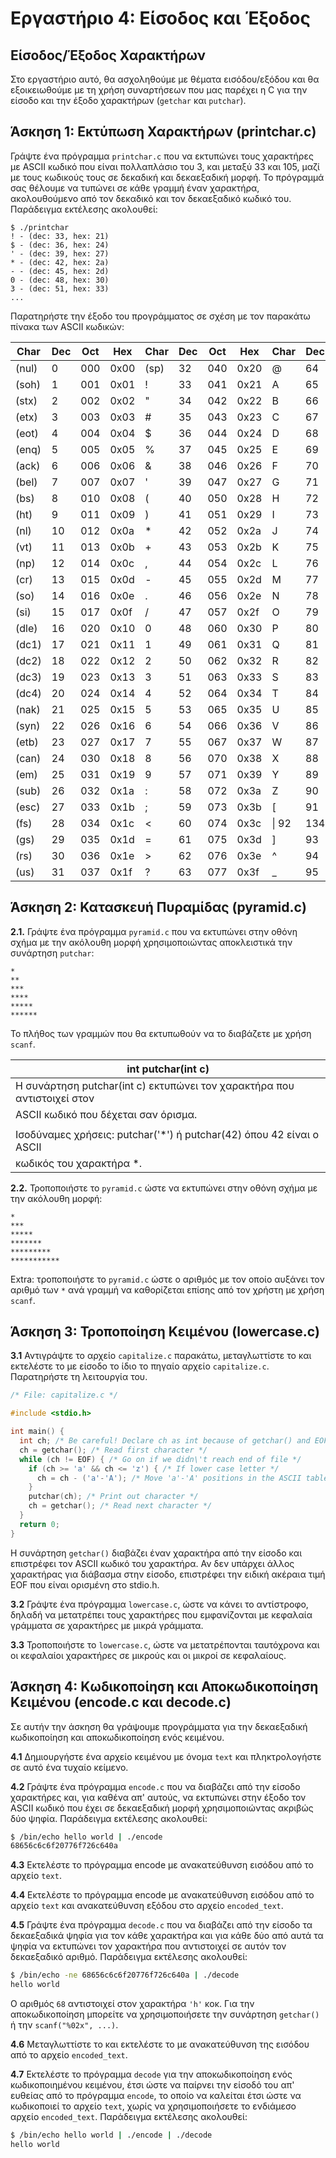 # Εργαστήριο 4: Είσοδος και Έξοδος

## Είσοδος/Έξοδος Χαρακτήρων

Στο εργαστήριο αυτό, θα ασχοληθούμε με θέματα εισόδου/εξόδου και θα
εξοικειωθούμε με τη χρήση συναρτήσεων που μας παρέχει η C για την είσοδο
και την έξοδο χαρακτήρων (`getchar` και `putchar`).

## Άσκηση 1: Εκτύπωση Χαρακτήρων (printchar.c)

Γράψτε ένα πρόγραμμα `printchar.c` που να εκτυπώνει τους χαρακτήρες
με ASCII κωδικό που είναι πολλαπλάσιο του 3, και μεταξύ 33 και 105, μαζί
με τους κωδικούς τους σε δεκαδική και δεκαεξαδική μορφή. Το πρόγραμμά σας
θέλουμε να τυπώνει σε κάθε γραμμή έναν χαρακτήρα, ακολουθούμενο από τον
δεκαδικό και τον δεκαεξαδικό κωδικό του. Παράδειγμα εκτέλεσης ακολουθεί:

```
$ ./printchar
! - (dec: 33, hex: 21)
$ - (dec: 36, hex: 24)
' - (dec: 39, hex: 27)
* - (dec: 42, hex: 2a)
- - (dec: 45, hex: 2d)
0 - (dec: 48, hex: 30)
3 - (dec: 51, hex: 33)
...
```

Παρατηρήστε την έξοδο του προγράμματος σε σχέση με τον παρακάτω πίνακα των ASCII κωδικών:

| Char | Dec | Oct | Hex | Char | Dec | Oct | Hex | Char | Dec | Oct | Hex | Char | Dec | Oct | Hex |
| --- | --- | --- | --- | --- | --- | --- | --- | --- | --- | --- | --- | --- | --- | --- | --- |
| (nul) |  0 | 000 | 0x00 | (sp) | 32 | 040 | 0x20 | @ | 64 | 100 | 0x40 | \`  | 96  | 140 | 0x60 |
| (soh) |  1 | 001 | 0x01 | !    | 33 | 041 | 0x21 | A | 65 | 101 | 0x41 | a   | 97  | 141 | 0x61 |
| (stx) |  2 | 002 | 0x02 | \"   | 34 | 042 | 0x22 | B | 66 | 102 | 0x42 | b   | 98  | 142 | 0x62 |
| (etx) |  3 | 003 | 0x03 | \#   | 35 | 043 | 0x23 | C | 67 | 103 | 0x43 | c   | 99  | 143 | 0x63 |
| (eot) |  4 | 004 | 0x04 | \$   | 36 | 044 | 0x24 | D | 68 | 104 | 0x44 | d   | 100 | 144 | 0x64 |
| (enq) |  5 | 005 | 0x05 | %    | 37 | 045 | 0x25 | E | 69 | 105 | 0x45 | e   | 101 | 145 | 0x65 |
| (ack) |  6 | 006 | 0x06 | &    | 38 | 046 | 0x26 | F | 70 | 106 | 0x46 | f   | 102 | 146 | 0x66 |
| (bel) |  7 | 007 | 0x07 | \'   | 39 | 047 | 0x27 | G | 71 | 107 | 0x47 | g   | 103 | 147 | 0x67 |
| (bs)  |  8 | 010 | 0x08 | (    | 40 | 050 | 0x28 | H | 72 | 110 | 0x48 | h   | 104 | 150 | 0x68 |
| (ht)  |  9 | 011 | 0x09 | )    | 41 | 051 | 0x29 | I | 73 | 111 | 0x49 | i   | 105 | 151 | 0x69 |
| (nl)  | 10 | 012 | 0x0a | \*   | 42 | 052 | 0x2a | J | 74 | 112 | 0x4a | j   | 106 | 152 | 0x6a |
| (vt)  | 11 | 013 | 0x0b | +    | 43 | 053 | 0x2b | K | 75 | 113 | 0x4b | k   | 107 | 153 | 0x6b |
| (np)  | 12 | 014 | 0x0c | ,    | 44 | 054 | 0x2c | L | 76 | 114 | 0x4c | l   | 108 | 154 | 0x6c |
| (cr)  | 13 | 015 | 0x0d | -    | 45 | 055 | 0x2d | M | 77 | 115 | 0x4d | m   | 109 | 155 | 0x6d |
| (so)  | 14 | 016 | 0x0e | .    | 46 | 056 | 0x2e | N | 78 | 116 | 0x4e | n   | 110 | 156 | 0x6e |
| (si)  | 15 | 017 | 0x0f | /    | 47 | 057 | 0x2f | O | 79 | 117 | 0x4f | o   | 111 | 157 | 0x6f |
| (dle) | 16 | 020 | 0x10 | 0    | 48 | 060 | 0x30 | P | 80 | 120 | 0x50 | p   | 112 | 160 | 0x70 |
| (dc1) | 17 | 021 | 0x11 | 1    | 49 | 061 | 0x31 | Q | 81 | 121 | 0x51 | q   | 113 | 161 | 0x71 |
| (dc2) | 18 | 022 | 0x12 | 2    | 50 | 062 | 0x32 | R | 82 | 122 | 0x52 | r   | 114 | 162 | 0x72 |
| (dc3) | 19 | 023 | 0x13 | 3    | 51 | 063 | 0x33 | S | 83 | 123 | 0x53 | s   | 115 | 163 | 0x73 |
| (dc4) | 20 | 024 | 0x14 | 4    | 52 | 064 | 0x34 | T | 84 | 124 | 0x54 | t   | 116 | 164 | 0x74 |
| (nak) | 21 | 025 | 0x15 | 5    | 53 | 065 | 0x35 | U | 85 | 125 | 0x55 | u   | 117 | 165 | 0x75 |
| (syn) | 22 | 026 | 0x16 | 6    | 54 | 066 | 0x36 | V | 86 | 126 | 0x56 | v   | 118 | 166 | 0x76 |
| (etb) | 23 | 027 | 0x17 | 7    | 55 | 067 | 0x37 | W | 87 | 127 | 0x57 | w   | 119 | 167 | 0x77 |
| (can) | 24 | 030 | 0x18 | 8    | 56 | 070 | 0x38 | X | 88 | 130 | 0x58 | x   | 120 | 170 | 0x78 |
| (em)  | 25 | 031 | 0x19 | 9    | 57 | 071 | 0x39 | Y | 89 | 131 | 0x59 | y   | 121 | 171 | 0x79 |
| (sub) | 26 | 032 | 0x1a | :    | 58 | 072 | 0x3a | Z | 90 | 132 | 0x5a | z   | 122 | 172 | 0x7a |
| (esc) | 27 | 033 | 0x1b | ;    | 59 | 073 | 0x3b | \[| 91 | 133 | 0x5b | {   | 123 | 173 | 0x7b |
| (fs)  | 28 | 034 | 0x1c | \<   | 60 | 074 | 0x3c | \\| 92 | 134 | 0x5c |\|   | 124 | 174 | 0x7c |
| (gs)  | 29 | 035 | 0x1d | =    | 61 | 075 | 0x3d | \]| 93 | 135 | 0x5d | }   | 125 | 175 | 0x7d |
| (rs)  | 30 | 036 | 0x1e | \>   | 62 | 076 | 0x3e | \^| 94 | 136 | 0x5e |\~   | 126 | 176 | 0x7e |
| (us)  | 31 | 037 | 0x1f | ?    | 63 | 077 | 0x3f | \_| 95 | 137 | 0x5f |(del)| 127 | 177 | 0x7f |

## Άσκηση 2: Κατασκευή Πυραμίδας (pyramid.c)

**2.1.** Γράψτε ένα πρόγραμμα `pyramid.c` που να εκτυπώνει στην οθόνη σχήμα με την ακόλουθη μορφή χρησιμοποιώντας αποκλειστικά την συνάρτηση `putchar`:

```
*
**
***
****
*****
******
```

Το πλήθος των γραμμών που θα εκτυπωθούν να το διαβάζετε με χρήση `scanf`.

| int putchar(int c) |
| --- |
| H συνάρτηση putchar(int c) εκτυπώνει τον χαρακτήρα που αντιστοιχεί στον |
| ASCII κωδικό που δέχεται σαν όρισμα.                                    |
|                                                                         |
| Ισοδύναμες χρήσεις: putchar('\*') ή putchar(42)  όπου 42 είναι ο ASCII  |
| κωδικός του χαρακτήρα \*.                                               |


**2.2.** Τροποποιήστε το `pyramid.c` ώστε να εκτυπώνει στην οθόνη σχήμα με
την ακόλουθη μορφή:

```
*
***
*****
*******
*********
***********
```

Extra: τροποποιήστε το `pyramid.c` ώστε ο αριθμός με τον οποίο αυξάνει τον αριθμό των `*` ανά γραμμή να καθορίζεται επίσης από τον χρήστη με χρήση `scanf`.

## Άσκηση 3: Τροποποίηση Κειμένου (lowercase.c)

**3.1** Αντιγράψτε το αρχείο `capitalize.c` παρακάτω, μεταγλωττίστε το και εκτελέστε το με είσοδο το ίδιο το πηγαίο αρχείο `capitalize.c`. Παρατηρήστε τη λειτουργία του.

```c
/* File: capitalize.c */

#include <stdio.h>

int main() {
  int ch; /* Be careful! Declare ch as int because of getchar() and EOF */
  ch = getchar(); /* Read first character */
  while (ch != EOF) { /* Go on if we didn\'t reach end of file */
    if (ch >= 'a' && ch <= 'z') { /* If lower case letter */
      ch = ch - ('a'-'A'); /* Move 'a'-'A' positions in the ASCII table */
    }
    putchar(ch); /* Print out character */
    ch = getchar(); /* Read next character */
  }
  return 0;
}
```

H συνάρτηση `getchar()` διαβάζει έναν χαρακτήρα από την είσοδο και
επιστρέφει τον ASCII κωδικό του χαρακτήρα. Αν δεν υπάρχει άλλος
χαρακτήρας για διάβασμα στην είσοδο, επιστρέφει την ειδική ακέραια τιμή
EOF που είναι ορισμένη στο stdio.h.

**3.2** Γράψτε ένα πρόγραμμα `lowercase.c`, ώστε να κάνει το
αντίστροφο, δηλαδή να μετατρέπει τους χαρακτήρες που εμφανίζονται με
κεφαλαία γράμματα σε χαρακτήρες με μικρά γράμματα.

**3.3** Τροποποιήστε το `lowercase.c`, ώστε να μετατρέπονται ταυτόχρονα
και οι κεφαλαίοι χαρακτήρες σε μικρούς και οι μικροί σε κεφαλαίους.

## Άσκηση 4: Κωδικοποίηση και Αποκωδικοποίηση Κειμένου (encode.c και decode.c)

Σε αυτήν την άσκηση θα γράψουμε προγράμματα για την δεκαεξαδική κωδικοποίηση και αποκωδικοποίηση ενός κειμένου.

**4.1** Δημιουργήστε ένα αρχείο κειμένου με όνομα `text` και πληκτρολογήστε σε αυτό ένα τυχαίο κείμενο.

**4.2** Γράψτε ένα πρόγραμμα `encode.c` που να διαβάζει
από την είσοδο χαρακτήρες και, για καθένα απ' αυτούς, να εκτυπώνει
στην έξοδο τον ASCII κωδικό που έχει σε δεκαεξαδική μορφή χρησιμοποιώντας
ακριβώς δύο ψηφία. Παράδειγμα εκτέλεσης ακολουθεί:

```sh
$ /bin/echo hello world | ./encode
68656c6c6f20776f726c640a
```

**4.3** Εκτελέστε το πρόγραμμα encode με ανακατεύθυνση εισόδου από
το αρχείο `text`.

**4.4** Εκτελέστε το πρόγραμμα encode με ανακατεύθυνση εισόδου από
το αρχείο `text` και ανακατεύθυνση εξόδου στο αρχείο `encoded_text`.

**4.5** Γράψτε ένα πρόγραμμα `decode.c` που να διαβάζει από
την είσοδο τα δεκαεξαδικά ψηφία για τον κάθε χαρακτήρα και για κάθε
δύο από αυτά τα ψηφία να εκτυπώνει τον χαρακτήρα που αντιστοιχεί σε αυτόν
τον δεκαεξαδικό αριθμό. Παράδειγμα εκτέλεσης ακολουθεί:

```sh
$ /bin/echo -ne 68656c6c6f20776f726c640a | ./decode
hello world
```

Ο αριθμός `68` αντιστοιχεί στον χαρακτήρα `'h'` κοκ. Για την αποκωδικοποίηση μπορείτε να χρησιμοποιήσετε την συνάρτηση `getchar()` ή την `scanf("%02x", ...)`.

**4.6** Μεταγλωττίστε το και εκτελέστε το με ανακατεύθυνση της
εισόδου από το αρχείο `encoded_text`.

**4.7** Εκτελέστε το πρόγραμμα `decode` για την αποκωδικοποίηση ενός
κωδικοποιημένου κειμένου, έτσι ώστε να παίρνει την είσοδό του απ'
ευθείας από το πρόγραμμα `encode`, το οποίο να καλείται έτσι ώστε να
κωδικοποιεί το αρχείο `text`, χωρίς να χρησιμοποιήσετε το ενδιάμεσο
αρχείο `encoded_text`. Παράδειγμα εκτέλεσης ακολουθεί:

```sh
$ /bin/echo hello world | ./encode | ./decode
hello world
```
